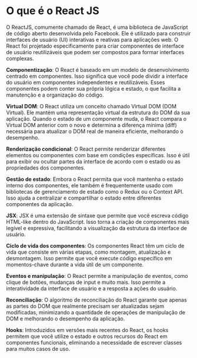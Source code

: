 # O que é o React JS

O ReactJS, comumente chamado de React, é uma biblioteca de JavaScript de código aberto desenvolvida pelo Facebook. Ele é utilizado para construir interfaces de usuário (UI) interativas e reativas para aplicações web. O React foi projetado especificamente para criar componentes de interface de usuário reutilizáveis que podem ser compostos para formar interfaces complexas.

**Componentização**: O React é baseado em um modelo de desenvolvimento centrado em componentes. Isso significa que você pode dividir a interface do usuário em componentes independentes e reutilizáveis. Esses componentes podem conter sua própria lógica e estado, o que facilita a manutenção e a organização do código.

**Virtual DOM**: O React utiliza um conceito chamado Virtual DOM (DOM Virtual). Ele mantém uma representação virtual da estrutura do DOM da sua aplicação. Quando o estado de um componente muda, o React compara o Virtual DOM anterior com o novo e determina a diferença mínima (diff) necessária para atualizar o DOM real de maneira eficiente, melhorando o desempenho.

**Renderização condicional**: O React permite renderizar diferentes elementos ou componentes com base em condições específicas. Isso é útil para exibir ou ocultar partes da interface de acordo com o estado ou as propriedades dos componentes.

**Gestão de estado**: Embora o React permita que você mantenha o estado interno dos componentes, ele também é frequentemente usado com bibliotecas de gerenciamento de estado como o Redux ou o Context API. Isso ajuda a centralizar e compartilhar o estado entre diferentes componentes da aplicação.

**JSX**: JSX é uma extensão de sintaxe que permite que você escreva código HTML-like dentro do JavaScript. Isso torna a criação de componentes mais legível e expressiva, facilitando a visualização da estrutura da interface de usuário.

**Ciclo de vida dos componentes**: Os componentes React têm um ciclo de vida que consiste em várias etapas, como montagem, atualização e desmontagem. Isso permite que você execute código específico em momentos-chave durante a vida útil de um componente.

**Eventos e manipulação**: O React permite a manipulação de eventos, como clique de botões, mudanças de input e muito mais. Isso permite a interatividade da interface de usuário e a resposta a ações do usuário.

**Reconciliação**: O algoritmo de reconciliação do React garante que apenas as partes do DOM que realmente precisam ser atualizadas sejam modificadas, minimizando a quantidade de operações de manipulação de DOM e melhorando o desempenho da aplicação.

**Hooks**: Introduzidos em versões mais recentes do React, os hooks permitem que você utilize o estado e outros recursos do React em componentes funcionais, eliminando a necessidade de escrever classes para muitos casos de uso.
